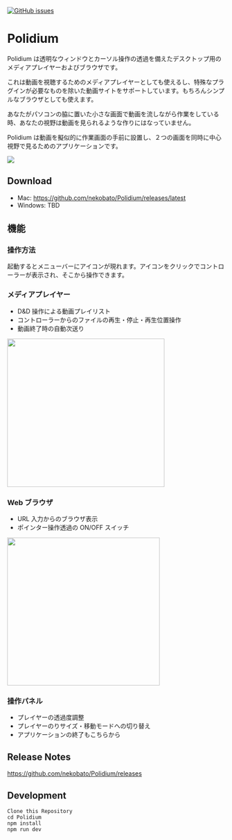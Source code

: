 [![GitHub issues](https://img.shields.io/github/release/nekobato/Polidium.svg)](https://github.com/nekobato/Polidium/release)

# Polidium

Polidium は透明なウィンドウとカーソル操作の透過を備えたデスクトップ用のメディアプレイヤーおよびブラウザです。

これは動画を視聴するためのメディアプレイヤーとしても使えるし、特殊なプラグインが必要なものを除いた動画サイトをサポートしています。もちろんシンプルなブラウザとしても使えます。

あなたがパソコンの脇に置いた小さな画面で動画を流しながら作業をしている時、あなたの視野は動画を見られるような作りにはなっていません。

Polidium は動画を擬似的に作業画面の手前に設置し、２つの画面を同時に中心視野で見るためのアプリケーションです。

![](https://github.com/nekobato/Polidium/blob/master/imageSource/screenshot0.jpg?raw=true)

## Download

- Mac: https://github.com/nekobato/Polidium/releases/latest
- Windows: TBD

## 機能

### 操作方法

起動するとメニューバーにアイコンが現れます。アイコンをクリックでコントローラーが表示され、そこから操作できます。

### メディアプレイヤー

- D&D 操作による動画プレイリスト
- コントローラーからのファイルの再生・停止・再生位置操作
- 動画終了時の自動次送り

<img src="https://github.com/nekobato/Polidium/blob/master/imageSource/screenshot1.jpg?raw=true" width="363" height="343" />

### Web ブラウザ

- URL 入力からのブラウザ表示
- ポインター操作透過の ON/OFF スイッチ

<img src="https://github.com/nekobato/Polidium/blob/master/imageSource/screenshot2.jpg?raw=true" width="352" height="342" />

### 操作パネル

- プレイヤーの透過度調整
- プレイヤーのりサイズ・移動モードへの切り替え
- アプリケーションの終了もこちらから

## Release Notes

https://github.com/nekobato/Polidium/releases

## Development

```
Clone this Repository
cd Polidium
npm install
npm run dev
```
